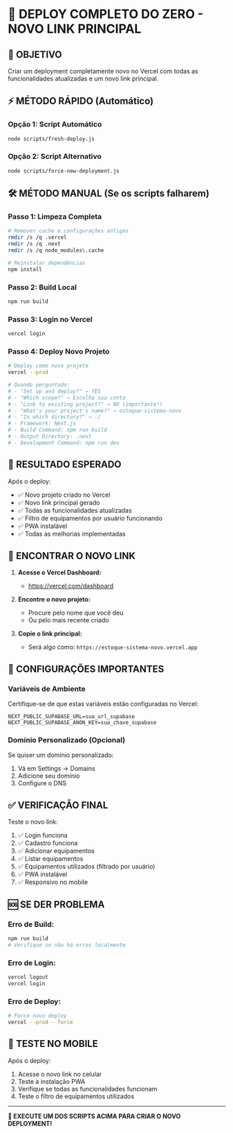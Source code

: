 # 🚀 DEPLOY COMPLETO DO ZERO - NOVO LINK PRINCIPAL

## 🎯 OBJETIVO
Criar um deployment completamente novo no Vercel com todas as funcionalidades atualizadas e um novo link principal.

## ⚡ MÉTODO RÁPIDO (Automático)

### Opção 1: Script Automático
```bash
node scripts/fresh-deploy.js
```

### Opção 2: Script Alternativo
```bash
node scripts/force-new-deployment.js
```

## 🛠️ MÉTODO MANUAL (Se os scripts falharem)

### Passo 1: Limpeza Completa
```bash
# Remover cache e configurações antigas
rmdir /s /q .vercel
rmdir /s /q .next
rmdir /s /q node_modules\.cache

# Reinstalar dependências
npm install
```

### Passo 2: Build Local
```bash
npm run build
```

### Passo 3: Login no Vercel
```bash
vercel login
```

### Passo 4: Deploy Novo Projeto
```bash
# Deploy como novo projeto
vercel --prod

# Quando perguntado:
# - "Set up and deploy?" → YES
# - "Which scope?" → Escolha sua conta
# - "Link to existing project?" → NO (importante!)
# - "What's your project's name?" → estoque-sistema-novo
# - "In which directory?" → ./
# - Framework: Next.js
# - Build Command: npm run build
# - Output Directory: .next
# - Development Command: npm run dev
```

## 🎉 RESULTADO ESPERADO

Após o deploy:
- ✅ Novo projeto criado no Vercel
- ✅ Novo link principal gerado
- ✅ Todas as funcionalidades atualizadas
- ✅ Filtro de equipamentos por usuário funcionando
- ✅ PWA instalável
- ✅ Todas as melhorias implementadas

## 🔗 ENCONTRAR O NOVO LINK

1. **Acesse o Vercel Dashboard:**
   - https://vercel.com/dashboard

2. **Encontre o novo projeto:**
   - Procure pelo nome que você deu
   - Ou pelo mais recente criado

3. **Copie o link principal:**
   - Será algo como: `https://estoque-sistema-novo.vercel.app`

## 🔧 CONFIGURAÇÕES IMPORTANTES

### Variáveis de Ambiente
Certifique-se de que estas variáveis estão configuradas no Vercel:

```env
NEXT_PUBLIC_SUPABASE_URL=sua_url_supabase
NEXT_PUBLIC_SUPABASE_ANON_KEY=sua_chave_supabase
```

### Domínio Personalizado (Opcional)
Se quiser um domínio personalizado:
1. Vá em Settings → Domains
2. Adicione seu domínio
3. Configure o DNS

## ✅ VERIFICAÇÃO FINAL

Teste o novo link:
1. ✅ Login funciona
2. ✅ Cadastro funciona  
3. ✅ Adicionar equipamentos
4. ✅ Listar equipamentos
5. ✅ Equipamentos utilizados (filtrado por usuário)
6. ✅ PWA instalável
7. ✅ Responsivo no mobile

## 🆘 SE DER PROBLEMA

### Erro de Build:
```bash
npm run build
# Verifique se não há erros localmente
```

### Erro de Login:
```bash
vercel logout
vercel login
```

### Erro de Deploy:
```bash
# Force novo deploy
vercel --prod --force
```

## 📱 TESTE NO MOBILE

Após o deploy:
1. Acesse o novo link no celular
2. Teste a instalação PWA
3. Verifique se todas as funcionalidades funcionam
4. Teste o filtro de equipamentos utilizados

---

**🎯 EXECUTE UM DOS SCRIPTS ACIMA PARA CRIAR O NOVO DEPLOYMENT!**